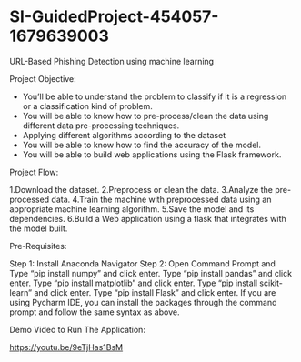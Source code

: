 # SI-GuidedProject-454057-1679639003
URL-Based Phishing Detection using machine learning


Project Objective:

* You’ll be able to understand the problem to classify if it is a regression or a classification kind of problem.
* You will be able to know how to pre-process/clean the data using different data pre-processing techniques.
* Applying different algorithms according to the dataset
* You will be able to know how to find the accuracy of the model.
* You will be able to build web applications using the Flask framework.


Project Flow:

1.Download the dataset.
2.Preprocess or clean the data.
3.Analyze the pre-processed data.
4.Train the machine with preprocessed data using an appropriate machine learning algorithm.
5.Save the model and its dependencies.
6.Build a Web application using a flask that integrates with the model built.

Pre-Requisites:

Step 1: Install Anaconda Navigator
Step 2: Open Command Prompt and 
Type “pip install numpy” and click enter.
Type “pip install pandas” and click enter.
Type “pip install matplotlib” and click enter.
Type “pip install scikit-learn” and click enter.
Type “pip install Flask” and click enter.
If you are using Pycharm IDE, you can install the packages through the command prompt and follow the same syntax as above.

Demo Video to Run The Application:

https://youtu.be/9eTjHas1BsM
